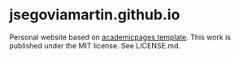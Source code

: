 # jsegoviamartin.github.io

Personal website based on [academicpages template](https://github.com/academicpages/academicpages.github.io). This work is published under the MIT license. See LICENSE.md.
